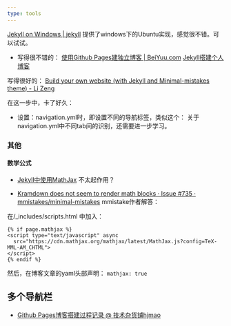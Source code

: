 ```yaml
---
type: tools
---
```


[Jekyll on Windows | jekyll](https://jekyllrb.com/docs/windows/)
提供了windows下的Ubuntu实现，感觉很不错。可以试试。


- 写得很不错的：
[使用Github Pages建独立博客 | BeiYuu.com](http://beiyuu.com/github-pages)
[Jekyll搭建个人博客](http://baixin.io/2016/10/jekyll_tutorials1/)

写得很好的：
[Build your own website (with Jekyll and Minimal-mistakes theme) - Li Zeng](https://zenglix.github.io/personal_website/)

在这一步中，卡了好久：
- 设置：navigation.yml时，即设置不同的导航标签，类似这个：
关于navigation.yml中不同tab间的识别，还需要进一步学习。



### 其他
#### 数学公式 
- [Jekyll中使用MathJax](http://pkuwwt.github.io/linux/2013-12-03-jekyll-using-mathjax/)
不太起作用？

- [Kramdown does not seem to render math blocks · Issue #735 · mmistakes/minimal-mistakes](https://github.com/mmistakes/minimal-mistakes/issues/735)
mmistake作者解答：

在/_includes/scripts.html
中加入：
```
{% if page.mathjax %}
<script type="text/javascript" async
  src="https://cdn.mathjax.org/mathjax/latest/MathJax.js?config=TeX-MML-AM_CHTML">
</script>
{% endif %}

```

然后，在博客文章的yaml头部声明：
`mathjax: true`


## 多个导航栏
- [Github Pages博客搭建过程记录 @ 技术杂货铺hjmao](https://huajianmao.github.io/how-i-setup-this-blog/)
